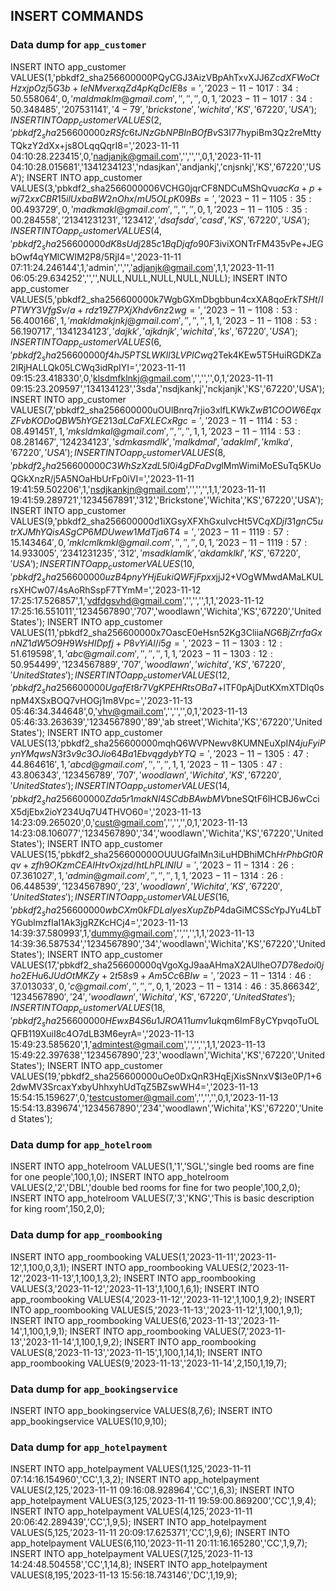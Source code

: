 ## INSERT COMMANDS 

### Data dump for `app_customer`

INSERT INTO app_customer VALUES(1,'pbkdf2_sha256$600000$PQyCGJ3AizVBpAhTxvXJJ6$ZcdXFWoCtHzxjpOzj5G3b+IeNMverxqZd4pKqDcIE8s=','2023-11-10 17:34:50.558064',0,'maldmaklm@gmail.com','','','',0,1,'2023-11-10 17:34:50.348485','207531141','4-79','brickstone','wichita','KS','67220','USA');
INSERT INTO app_customer VALUES(2,'pbkdf2_sha256$600000$zRSfc6tJNzGbNPBInBOfBv$S3I77hypiBm3Qz2reMttyTQkzY2dXx+js8OLqqQqrI8=','2023-11-11 04:10:28.223415',0,'nadjanjk@gmail.com','','','',0,1,'2023-11-11 04:10:28.015681','1341234123','ndasjkan','andjankj','cnjsnkj','KS','67220','USA');
INSERT INTO app_customer VALUES(3,'pbkdf2_sha256$600000$6VCHG0jqrCF8NDCuMShQvu$acKa+p+wj72xxCBR15ilUxbaBW2nOhx/mU5OLpK09Bs=','2023-11-11 05:35:00.493729',0,'madkmakl@gmail.com','','','',0,1,'2023-11-11 05:35:00.284558','21341231231','123412','dsafsda','casd','KS','67220','USA');
INSERT INTO app_customer VALUES(4,'pbkdf2_sha256$600000$dK8sUdj285c1BqDjqfo90F$3iviXONTrFM435vPe+JEGbOwf4qYMlCWIM2P8/5RjI4=','2023-11-11 07:11:24.246144',1,'admin','','','adjanjk@gmail.com',1,1,'2023-11-11 06:05:29.634252','','',NULL,NULL,NULL,NULL,NULL);
INSERT INTO app_customer VALUES(5,'pbkdf2_sha256$600000$k7WgbGXmDbgbbun4cxXA8q$oErkTSHt/IPTWY3VfgSv/a+rdz19Z7PXjXhdv6nz2wg=','2023-11-11 08:53:56.400166',1,'makldmakjnkj@gmail.com','','','',1,1,'2023-11-11 08:53:56.190717','1341234123','dajkk','ajkdnjk','wichita','ks','67220','USA');
INSERT INTO app_customer VALUES(6,'pbkdf2_sha256$600000$f4hJ5PTSLWKIl3LVPICwq2$Tek4KEw5T5HuiRGDKZa2lRjHALLQk05LCWq3idRpIYI=','2023-11-11 09:15:23.418330',0,'klsdmfklnkj@gmail.com','','','',0,1,'2023-11-11 09:15:23.209597','134134123','3sda','nsdjkankj','nckjanjk','KS','67220','USA');
INSERT INTO app_customer VALUES(7,'pbkdf2_sha256$600000$uOUlBnrq7rjio3xlfLKWkZ$wB1COOW6EqxZFvbKODoQBW5hYGE213aLCaFXLECxRgc=','2023-11-11 14:53:08.491451',1,'mksldmkal@gmail.com','','','',1,1,'2023-11-11 14:53:08.281467','124234123','sdmkasmdlk','malkdmal','adaklml','kmlka','67220','USA');
INSERT INTO app_customer VALUES(8,'pbkdf2_sha256$600000$C3WhSzXzdL5I0i4gDFaDvg$lMmWimiMoESuTq5KUoQGkXnzR/j5A5NOaHbUrFp0iVI=','2023-11-11 19:41:59.502206',1,'nsdjkankjn@gmail.com','','','',1,1,'2023-11-11 19:41:59.289721','1234567891','312','Brickstone','Wichita','KS','67220','USA');
INSERT INTO app_customer VALUES(9,'pbkdf2_sha256$600000$d1iXGsyXFXhGxuIvcHt5VC$qXDjI31gnC5utrXJMhYQisASgCP6MDUwew1MdTja6T4=','2023-11-11 19:57:15.143464',0,'mklcmlkmkl@gmail.com','','','',0,1,'2023-11-11 19:57:14.933005','2341231235','312','msadklamlk','akdamklkl','KS','67220','USA');
INSERT INTO app_customer VALUES(10,'pbkdf2_sha256$600000$uzB4pnyYHjEukiQWFjFpxx$jjJ2+VOgWMwdAMaLKULrsXHCw07/4sAoRhSspF7TYmM=','2023-11-12 17:25:17.526857',1,'vdfdgsvhd@gmail.com','','','',1,1,'2023-11-12 17:25:16.551011','1234567890','707','woodlawn','Wichita','KS','67220','United States');
INSERT INTO app_customer VALUES(11,'pbkdf2_sha256$600000$x7OascE0eHsn52Kg3Cliia$NG6BjZrrfaGxnNZ1dW5O9H9WsHIDpfj+P8vYiAl/i5g=','2023-11-13 03:12:51.619598',1,'abc@gmail.com','','','',1,1,'2023-11-13 03:12:50.954499','1234567889','707','woodlawn','wichita','KS','67220','United States');
INSERT INTO app_customer VALUES(12,'pbkdf2_sha256$600000$UgafEt8r7VgKPEHRtsOBa7$+lTF0pAjDutKXmXTDlq0snpM4XSxBOQ7vHOGj1m8Vpc=','2023-11-13 05:46:34.344648',0,'vhv@gmail.com','','','',0,1,'2023-11-13 05:46:33.263639','1234567890','89','ab street','Wichita','KS','67220','United States');
INSERT INTO app_customer VALUES(13,'pbkdf2_sha256$600000$mqhQ6WVPNewv8KUMNEuXpI$N4juFyiPynYMqwsN3t3v9c3OJio64Ba1EbvqgdybYTQ=','2023-11-13 05:47:44.864616',1,'abcd@gmail.com','','','',1,1,'2023-11-13 05:47:43.806343','123456789','707','woodlawn','Wichita','KS','67220','United States');
INSERT INTO app_customer VALUES(14,'pbkdf2_sha256$600000$Zda5r1makNI4SCdbBAwbMV$bneSQtF6lHCBJ6wCciX5djEbx2ioY234Uq7U4THVO60=','2023-11-13 14:23:09.265020',0,'cust@gmail.com','','','',0,1,'2023-11-13 14:23:08.106077','1234567890','34','woodlawn','Wichita','KS','67220','United States');
INSERT INTO app_customer VALUES(15,'pbkdf2_sha256$600000$OUUUGfalMn3iLuHDBhiMCh$HrPhbGt0Rqv+zfh9OKzmCEAIHtvOxjzd/htLhPLlNIU=','2023-11-13 14:26:07.361027',1,'admin@gmail.com','','','',1,1,'2023-11-13 14:26:06.448539','1234567890','23','woodlawn','Wichita','KS','67220','United States');
INSERT INTO app_customer VALUES(16,'pbkdf2_sha256$600000$wbCXm0kFDLaIyesXupZbP4$daGiMCSScYpJYu4LbTYGublmzfIaI1Ak3jgRZKcHCj4=','2023-11-13 14:39:37.580993',1,'dummy@gmail.com','','','',1,1,'2023-11-13 14:39:36.587534','1234567890','34','woodlawn','Wichita','KS','67220','United States');
INSERT INTO app_customer VALUES(17,'pbkdf2_sha256$600000$qVgoXgJ9aaAHmaX2AUlheO$7D78edoi0jho2EHu6JUdOtMKZy+2t58s9+Am5Cc6BIw=','2023-11-13 14:46:37.013033',0,'c@gmail.com','','','',0,1,'2023-11-13 14:46:35.866342','1234567890','24','woodlawn','Wichita','KS','67220','United States');
INSERT INTO app_customer VALUES(18,'pbkdf2_sha256$600000$HEwxB4S6u1JROA11umv1uk$qm6ImF8yCYpvqoTuOLQFB119XuiI8c4O7dLB3M6eyrA=','2023-11-13 15:49:23.585620',1,'admintest@gmail.com','','','',1,1,'2023-11-13 15:49:22.397638','1234567890','23','woodlawn','Wichita','KS','67220','United States');
INSERT INTO app_customer VALUES(19,'pbkdf2_sha256$600000$uOe0DxQnR3HqEjXisSNnxV$l3e0P/1+62dwMV3SrcaxYxbyUhhxyhUdTqZ5BZswWH4=','2023-11-13 15:54:15.159627',0,'testcustomer@gmail.com','','','',0,1,'2023-11-13 15:54:13.839674','1234567890','234','woodlawn','Wichita','KS','67220','United States');

### Data dump for `app_hotelroom`

INSERT INTO app_hotelroom VALUES(1,'1','SGL','single bed rooms are fine for one people',100,1,0);
INSERT INTO app_hotelroom VALUES(2,'2','DBL','double bed rooms for fine for two people',100,2,0);
INSERT INTO app_hotelroom VALUES(7,'3','KNG','This is basic description for king room',150,2,0);

### Data dump for `app_roombooking`

INSERT INTO app_roombooking VALUES(1,'2023-11-11','2023-11-12',1,100,0,3,1);
INSERT INTO app_roombooking VALUES(2,'2023-11-12','2023-11-13',1,100,1,3,2);
INSERT INTO app_roombooking VALUES(3,'2023-11-12','2023-11-13',1,100,1,6,1);
INSERT INTO app_roombooking VALUES(4,'2023-11-12','2023-11-12',1,100,1,9,2);
INSERT INTO app_roombooking VALUES(5,'2023-11-13','2023-11-12',1,100,1,9,1);
INSERT INTO app_roombooking VALUES(6,'2023-11-13','2023-11-14',1,100,1,9,1);
INSERT INTO app_roombooking VALUES(7,'2023-11-13','2023-11-14',1,100,1,9,2);
INSERT INTO app_roombooking VALUES(8,'2023-11-13','2023-11-15',1,100,1,14,1);
INSERT INTO app_roombooking VALUES(9,'2023-11-13','2023-11-14',2,150,1,19,7);

### Data dump for `app_bookingservice`

INSERT INTO app_bookingservice VALUES(8,7,6);
INSERT INTO app_bookingservice VALUES(10,9,10);

### Data dump for `app_hotelpayment`

INSERT INTO app_hotelpayment VALUES(1,125,'2023-11-11 07:14:16.154960','CC',1,3,2);
INSERT INTO app_hotelpayment VALUES(2,125,'2023-11-11 09:16:08.928964','CC',1,6,3);
INSERT INTO app_hotelpayment VALUES(3,125,'2023-11-11 19:59:00.869200','CC',1,9,4);
INSERT INTO app_hotelpayment VALUES(4,125,'2023-11-11 20:06:42.289439','CC',1,9,5);
INSERT INTO app_hotelpayment VALUES(5,125,'2023-11-11 20:09:17.625371','CC',1,9,6);
INSERT INTO app_hotelpayment VALUES(6,110,'2023-11-11 20:11:16.165280','CC',1,9,7);
INSERT INTO app_hotelpayment VALUES(7,125,'2023-11-13 14:24:48.504558','CC',1,14,8);
INSERT INTO app_hotelpayment VALUES(8,195,'2023-11-13 15:56:18.743146','DC',1,19,9);
